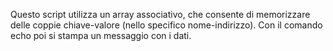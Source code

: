 Questo script utilizza un array associativo, che consente di memorizzare delle coppie chiave-valore (nello specifico nome-indirizzo).
Con il comando echo poi si stampa un messaggio con i dati.